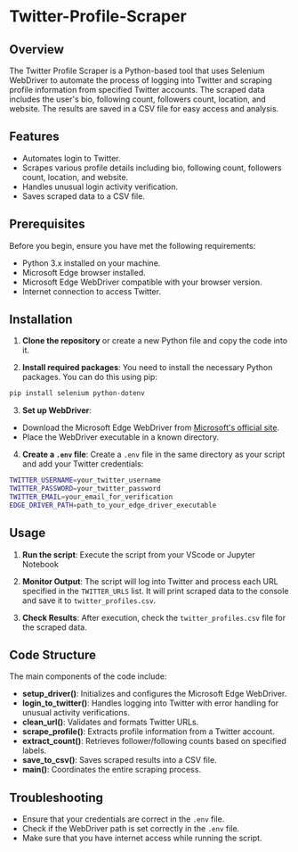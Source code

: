 # Twitter-Profile-Scraper

## Overview

The Twitter Profile Scraper is a Python-based tool that uses Selenium WebDriver to automate the process of logging into Twitter and scraping profile information from specified Twitter accounts. The scraped data includes the user's bio, following count, followers count, location, and website. The results are saved in a CSV file for easy access and analysis.

## Features

- Automates login to Twitter.
- Scrapes various profile details including bio, following count, followers count, location, and website.
- Handles unusual login activity verification.
- Saves scraped data to a CSV file.

## Prerequisites

Before you begin, ensure you have met the following requirements:

- Python 3.x installed on your machine.
- Microsoft Edge browser installed.
- Microsoft Edge WebDriver compatible with your browser version.
- Internet connection to access Twitter.

## Installation

1. **Clone the repository**  or create a new Python file and copy the code into it.

2. **Install required packages**:
   You need to install the necessary Python packages. You can do this using pip:
```bash
pip install selenium python-dotenv
```

3. **Set up WebDriver**:
- Download the Microsoft Edge WebDriver from [Microsoft's official site](https://developer.microsoft.com/en-us/microsoft-edge/tools/webdriver/).
- Place the WebDriver executable in a known directory.

4. **Create a `.env` file**:
Create a `.env` file in the same directory as your script and add your Twitter credentials:
```bash
TWITTER_USERNAME=your_twitter_username
TWITTER_PASSWORD=your_twitter_password
TWITTER_EMAIL=your_email_for_verification
EDGE_DRIVER_PATH=path_to_your_edge_driver_executable
```

## Usage

1. **Run the script**:
Execute the script from your VScode or Jupyter Notebook


2. **Monitor Output**:
The script will log into Twitter and process each URL specified in the `TWITTER_URLS` list. It will print scraped data to the console and save it to `twitter_profiles.csv`.

3. **Check Results**:
After execution, check the `twitter_profiles.csv` file for the scraped data.

## Code Structure

The main components of the code include:

- **setup_driver()**: Initializes and configures the Microsoft Edge WebDriver.
- **login_to_twitter()**: Handles logging into Twitter with error handling for unusual activity verifications.
- **clean_url()**: Validates and formats Twitter URLs.
- **scrape_profile()**: Extracts profile information from a Twitter account.
- **extract_count()**: Retrieves follower/following counts based on specified labels.
- **save_to_csv()**: Saves scraped results into a CSV file.
- **main()**: Coordinates the entire scraping process.

## Troubleshooting

- Ensure that your credentials are correct in the `.env` file.
- Check if the WebDriver path is set correctly in the `.env` file.
- Make sure that you have internet access while running the script.








